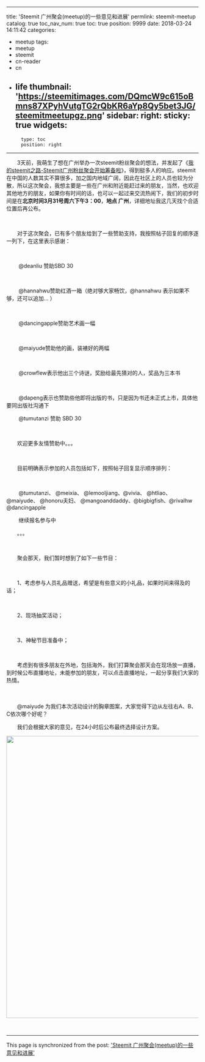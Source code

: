 
---
title: 'Steemit 广州聚会(meetup)的一些意见和进展'
permlink: steemit-meetup
catalog: true
toc_nav_num: true
toc: true
position: 9999
date: 2018-03-24 14:11:42
categories:
- meetup
tags:
- meetup
- steemit
- cn-reader
- cn
- life
thumbnail: 'https://steemitimages.com/DQmcW9c615oBmns87XPyhVutgTG2rQbKR6aYp8Qy5bet3JG/steemitmeetupgz.png'
sidebar:
    right:
        sticky: true
widgets:
    -
        type: toc
        position: right
---


<html>
<p>　　3天前，我萌生了想在广州举办一次steemit粉丝聚会的想法，并发起了《<a href="https://steemit.com/steemit/@rivalhw/5jnhzd-steemit">我的steemit之路-Steemit广州粉丝聚会开始筹备啦</a>》，得到挺多人的响应。steemit在中国的人数其实不算很多，加之国内地域广阔，因此在社区上的人员也较为分散，所以这次聚会，我想主要是一些在广州和附近能赶过来的朋友，当然，也欢迎其他地方的朋友，如果你有时间的话，也可以一起过来交流热闹下，我们的初步时间是在<strong>北京时间3月31号周六下午3：00</strong>，<strong>地点 广州</strong>，详细地址我这几天找个合适位置后再公布。</p>
<p><br></p>
<p>　　对于这次聚会，已有多个朋友给到了一些赞助支持，我按照帖子回复的顺序逐一列下，在这里表示感谢：</p>
<p><br></p>
<p>　　 @deanliu 赞助SBD 30</p>
<p><br></p>
<p>　　 @hannahwu赞助红酒一箱（绝对够大家畅饮，@hannahwu 表示如果不够，还可以追加... ）</p>
<p><br></p>
<p>　　 @dancingapple赞助艺术画一幅</p>
<p><br></p>
<p>　　 @maiyude赞助他的画，装裱好的两幅</p>
<p><br></p>
<p>　　 @crowflew表示他出三个诗谜，奖励给最先猜对的人，奖品为三本书</p>
<p><br></p>
<p>　　 @dapeng表示也赞助些他即将出版的书，只是因为书还未正式上市，具体他要同出版社沟通下<br>
</p>
<p>　　 @tumutanzi 赞助 SBD 30</p>
<p><br></p>
<p>　　欢迎更多友情赞助中。。。</p>
<p><br></p>
<p>　　目前明确表示参加的人员包括如下，按照帖子回复显示顺序排列：</p>
<p><br></p>
<p>　　 @tumutanzi、 @meixia、 @lemooljiang、@vivia、 @htliao、 @maiyude、 @honoru夫妇、 @mangoanddaddy、@bigbigfish、@rivalhw @dancingapple</p>
<p>　　 继续报名参与中</p>
<p>　　。。。</p>
<p><br></p>
<p>　　聚会那天，我们暂时想到了如下一些节目：</p>
<p><br></p>
<p>　　1、考虑参与人员礼品赠送，希望是有些意义的小礼品，如果时间来得及的话；</p>
<p><br></p>
<p>　　2、现场抽奖活动；</p>
<p><br></p>
<p>　　3、神秘节目准备中；</p>
<p><br></p>
<p>　　考虑到有很多朋友在外地，包括海外，我们打算聚会那天会在现场放一直播，到时候公布直播地址，未能参加的朋友，可以点击直播地址，一起分享我们大家的热情。</p>
<p>　　</p>
<p>　　@maiyude 为我们本次活动设计的胸章图案，大家觉得下边从左往右A、B、C依次哪个好呢？</p>
<p>　　我们会根据大家的意见，在24小时后公布最终选择设计方案。</p>
<p><img src="https://steemitimages.com/DQmcW9c615oBmns87XPyhVutgTG2rQbKR6aYp8Qy5bet3JG/steemitmeetupgz.png" width="1479" height="738"/></p>
<p><br></p>
</html>

- - -

This page is synchronized from the post: ['Steemit 广州聚会(meetup)的一些意见和进展'](https://steemit.com/@rivalhw/steemit-meetup)
